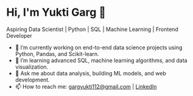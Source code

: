 # Hi, I'm Yukti Garg 👋

Aspiring Data Scientist | Python | SQL | Machine Learning | Frontend Developer

- 🔭 I’m currently working on end-to-end data science projects using Python, Pandas, and Scikit-learn.
- 🌱 I’m learning advanced SQL, machine learning algorithms, and data visualization.
- 💬 Ask me about data analysis, building ML models, and web development.
- 📫 How to reach me: gargyukti112@gmail.com | [LinkedIn](https://www.linkedin.com/in/yukti-garg-8397b4218/)



<!--
**YukiP7/YukiP7** is a ✨ _special_ ✨ repository because its `README.md` (this file) appears on your GitHub profile.

Here are some ideas to get you started:

- 🔭 I’m currently working on ...
- 🌱 I’m currently learning ...
- 👯 I’m looking to collaborate on ...
- 🤔 I’m looking for help with ...
- 💬 Ask me about ...
- 📫 How to reach me: ...
- 😄 Pronouns: ...
- ⚡ Fun fact: ...
-->
